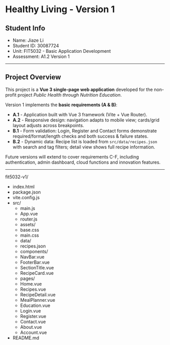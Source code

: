 # Healthy Living - Version 1

## Student Info

- Name: Jiaze Li
- Student ID: 30087724
- Unit: FIT5032 - Basic Application Development
- Assessment: A1.2 Version 1

---

## Project Overview

This project is a **Vue 3 single-page web application** developed for the non-profit project _Public Health through Nutrition Education_.

Version 1 implements the **basic requirements (A & B)**:

- **A.1** - Application built with Vue 3 framework (Vite + Vue Router).
- **A.2** - Responsive design: navigation adapts to mobile view; cards/grid layout adjusts across breakpoints.
- **B.1** - Form validation: Login, Register and Contact forms demonstrate required/format/length checks and both success & failure states.
- **B.2** - Dynamic data: Recipe list is loaded from `src/data/recipes.json` with search and tag filters; detail view shows full recipe information.

Future versions will extend to cover requirements C-F, including authentication, admin dashboard, cloud functions and innovation features.

---

fit5032-v1/

- index.html
- package.json
- vite.config.js
- src/
  - main.js
  - App.vue
  - router.js
  - assets/
  - base.css
  - main.css
  - data/
  - recipes.json
  - components/
  - NavBar.vue
  - FooterBar.vue
  - SectionTitle.vue
  - RecipeCard.vue
  - pages/
  - Home.vue
  - Recipes.vue
  - RecipeDetail.vue
  - MealPlanner.vue
  - Education.vue
  - Login.vue
  - Register.vue
  - Contact.vue
  - About.vue
  - Account.vue
- README.md
